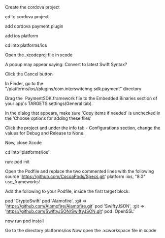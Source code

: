 

Create the cordova project

cd to cordova project

add cordova payment plugin

add ios platform


cd into platforms/ios

Open the .xcodeproj file in xcode


A popup may appear saying:
Convert to latest Swift Syntax?

Click the Cancel button


In Finder, go to the "/platforms/ios/<NameOfApp>/plugins/com.interswitchng.sdk.payment" directory

Drag the ​ PaymentSDK.framework file to the Embedded Binaries section of your app's TARGETS settings(General tab).

In the dialog that appears, make sure ‘Copy items if needed’ is unchecked in the ‘Choose options for adding these files’

Click the project and under the info tab - Configurations section, change the values for Debug and Release to None.


Now, close Xcode

cd into 'platforms/ios'

run: pod init

Open the Podfile and replace the two commented lines with the following
source 'https://github.com/CocoaPods/Specs.git'
platform :ios, "8.0"
use_frameworks!

Add the following to your Podfile, inside the first target block:

pod 'CryptoSwift'
pod 'Alamofire', :git => 'https://github.com/Alamofire/Alamofire.git'
pod 'SwiftyJSON', :git => 'https://github.com/SwiftyJSON/SwiftyJSON.git'
pod 'OpenSSL'

now run pod install

Go to the directory platforms/ios
Now open the .xcworkspace file in xcode


